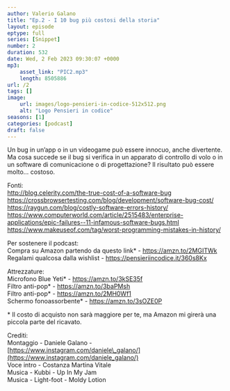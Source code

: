 ```yaml
---
author: Valerio Galano
title: "Ep.2 - I 10 bug più costosi della storia"
layout: episode
eptype: full
series: [Snippet]
number: 2
duration: 532
date: Wed, 2 Feb 2023 09:30:07 +0000
mp3:
    asset_link: "PIC2.mp3"
    length: 8505886
url: /2
tags: []
image:
    url: images/logo-pensieri-in-codice-512x512.png
    alt: "Logo Pensieri in codice"
seasons: [1]
categories: [podcast]
draft: false
---
```

Un bug in un’app o in un videogame può essere innocuo, anche divertente. Ma cosa succede se il bug si verifica in un apparato di controllo di volo o in un software di comunicacione o di progettazione? Il risultato può essere molto… costoso.  
  
Fonti:  
<http://blog.celerity.com/the-true-cost-of-a-software-bug>   
<https://crossbrowsertesting.com/blog/development/software-bug-cost/>   
<https://raygun.com/blog/costly-software-errors-history/>   
<https://www.computerworld.com/article/2515483/enterprise-applications/epic-failures--11-infamous-software-bugs.html>   
<https://www.makeuseof.com/tag/worst-programming-mistakes-in-history/>   
  
Per sostenere il podcast:  
Compra su Amazon partendo da questo link\* - <https://amzn.to/2MGITWk>   
Regalami qualcosa dalla wishlist - <https://pensieriincodice.it/360s8Kx>  
  
Attrezzature:  
Microfono Blue Yeti\* - <https://amzn.to/3kSE35f>   
Filtro anti-pop\* - <https://amzn.to/3baPMsh>   
Filtro anti-pop\* - <https://amzn.to/2MH0Wf1>   
Schermo fonoassorbente\* - <https://amzn.to/3sOZE0P>   
  
\* Il costo di acquisto non sarà maggiore per te, ma Amazon mi girerà una piccola parte del ricavato.   
  
Crediti:  
Montaggio - Daniele Galano - [https://www.instagram.com/daniele\_galano/](https://www.instagram.com/daniele_galano/)   
Voce intro - Costanza Martina Vitale  
Musica - Kubbi - Up In My Jam  
Musica - Light-foot - Moldy Lotion